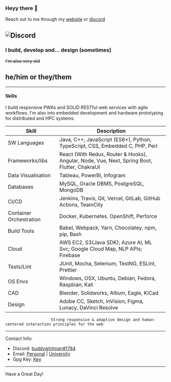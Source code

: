 ### Heyy there 👋

Reach out to me through my [website](https://buddywhitman.vercel.app) or [discord](https://discord.com/users/732152359882457138)

![Discord](https://img.shields.io/discord/491175207122370581?color=black&label=Discord&logo=discord) 
 ----

### I build, develop and... design (sometimes)

~~I'm also very old~~

## he/him or they/them

-----

#### Skills


I build responsive PWAs and SOLID RESTful web services with agile workflows.
I'm also into embedded development and hardware prototyping for distributed and HPC systems.

| Skill | Description |
| ----- | ----------- |
| SW Languages | Java, C++, JavaScript (ES6+), Python, TypeScript, CSS, Embedded C, PHP, Perl |
| Frameworks/libs | React (With Redux, Router & Hooks), Angular, Node, Vue,  Next, Spring Boot, Flutter, ChakraUI |
| Data Visualisation | Tableau, PowerBI, Infogram |
| Databases | MySQL, Oracle DBMS, PostgreSQL, MongoDB |
| CI/CD | Jenkins, Travis, Git, Vercel, GitLab, GitHub Actions, TeamCity |
| Container Orchestration | Docker, Kubernetes. OpenShift, Perforce |
| Build Tools | Babel, Webpack, Yarn, Chocolatey, npm, pip, Bash |
| Cloud | AWS EC2, S3(Java SDK); Azure AI, ML Svc; Google Cloud Map, NLP APIs; Firebase |
| Tests/Lint | JUnit, Mocha, Selenium, TestNG, ESLint, Prettier |
| OS Envs | Windows, OSX, Ubuntu, Debian, Fedora, Raspbian, Kali |
| CAD | Blender, Solidworks, Altium, Eagle, KiCad |
| Design | Adobe CC, Sketch, InVision, Figma, Lunacy, DaVinci Resolve
                        Strong responsive & adaptive design and human-centered interaction principles for the web              

-----


Contact Info:

- Discord: [buddywhitman#1784](https://discord.com/users/732152359882457138)
- Email: [Personal](mailto:pulkit.talks@gmail.com) | [University](mailto:pulkit.mitmpl2023@learner.manipal.edu)
- Gpg Key: [Key](https://github.com/buddywhitman.gpg)

-----
Have a Great Day!


<!---, Ruby, .NET, , PHP, Perl, Tcl 
, Django, Flask
| CN/Protocols | BT, I2C, SPI, UART, CAN, RF, IR |
| Caching Mechanisms | Nginx, Apache, GraphQL, Memcached, jQuery, Django |
Gatsby, Laravel,Flask, Express, , Ruby on Rails, ASP.NET
 R, TensorFlow, Keras, OpenCV, PyTorch, NumPy
 , RDS, SQS, ECS, DynamoDB
--->

<!---| Data Processing | Spark, Scala, Hadoop, Elasticsearch, Kibana, Grafana, Kafka, Logstash |
, Minikube, Docker Compose
Jest, Enzyme,
, Cadence (Virtuso), OrCAD, Siemens NX, Catia
, Autodesk Suite (Alias, Inventor, Fusion360)
 OBS, Axure, Protopie, Miro,--->
